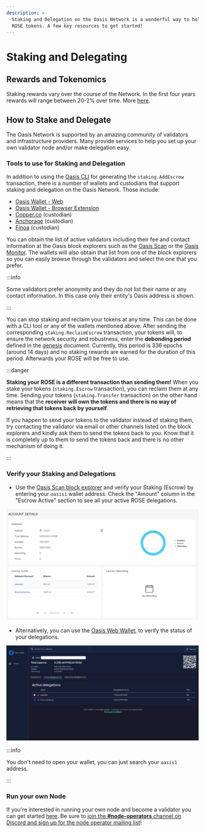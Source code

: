 ```yaml
---
description: >-
  Staking and Delegation on the Oasis Network is a wonderful way to hold your
  ROSE tokens. A few key resources to get started!
---
```


# Staking and Delegating

## Rewards and Tokenomics

Staking rewards vary over the course of the Network. In the first four years rewards will range between 20-2% over time. More [here](/oasis-network-primer/token-metrics-and-distribution#staking-incentives).

## How to Stake and Delegate

The Oasis Network is supported by an amazing community of validators and infrastructure providers. Many provide services to help you set up your own validator node and/or make delegation easy.

### Tools to use for Staking and Delegation

In addition to using the [Oasis CLI](advanced/oasis-cli-tools/README.md) for generating the `staking.AddEscrow` transaction, there is a number of wallets and custodians that support staking and delegation on the Oasis Network. Those include:

* [Oasis Wallet - Web](oasis-wallets/web.md)
* [Oasis Wallet - Browser Extension](oasis-wallets/browser-extension.md)
* [Copper.co](staking-and-delegating.md#rewards-and-tokenonomics) (custodian)
* [Anchorage](https://anchorage.com) (custodian)
* [Finoa](https://finoa.io) (custodian)

You can obtain the list of active validators including their fee and contact information at the Oasis block explorers such as the [Oasis Scan](https://www.oasisscan.com/validators) or the [Oasis Monitor](https://oasismonitor.com/validators). The wallets will also obtain that list from one of the block explorers so you can easily browse through the validators and select the one that you prefer.

:::info

Some validators prefer anonymity and they do not list their name or any contact information. In this case only their entity's Oasis address is shown.

:::

You can stop staking and reclaim your tokens at any time. This can be done with a CLI tool or any of the wallets mentioned above. After sending the corresponding `staking.ReclaimEscrow` transaction, your tokens will, to ensure the network security and robustness, enter the **debonding period** defined in the [genesis](../oasis-network/network-parameters.md) document. Currently, this period is 336 epochs (around 14 days) and no staking rewards are earned for the duration of this period. Afterwards your ROSE will be free to use.

:::danger

**Staking your ROSE is a different transaction than sending them!** When you stake your tokens (`staking.Escrow` transaction), you can reclaim them at any time. Sending your tokens (`staking.Transfer` transaction) on the other hand means that the **receiver will own the tokens and there is no way of retrieving that tokens back by yourself**.

If you happen to send your tokens to the validator instead of staking them, try contacting the validator via email or other channels listed on the block explorers and kindly ask them to send the tokens back to you. Know that it is completely up to them to send the tokens back and there is no other mechanism of doing it.

:::

### Verify your Staking and Delegations

* Use the [Oasis Scan block explorer](https://www.oasisscan.com) and verify your Staking (Escrow) by entering your `oasis1` wallet address. Check the "Amount" column in the "Escrow Active" section to see all your active ROSE delegations.

![Account details of entered oasis1 address in Oasis Scan](<../images/manage-tokens/oasisscan_account_details.png>)

* Alternatively, you can use the [Oasis Web Wallet](https://wallet.oasisprotocol.org), to verify the status of your delegations.

![Account details of searched oasis1 address in Official Web Wallet](<../images/wallet/web/active_delegations.png>)

:::info

You don't need to open your wallet, you can just search your `oasis1` address.

:::



### Run your own Node

If you're interested in running your own node and become a validator you can get started [here](../run-a-node/node-operator-overview.mdx). Be sure to [join the **#node-operators** channel on Discord and sign up for the node operator mailing list](../oasis-network/connect-with-us.md#social-media-channels)!
